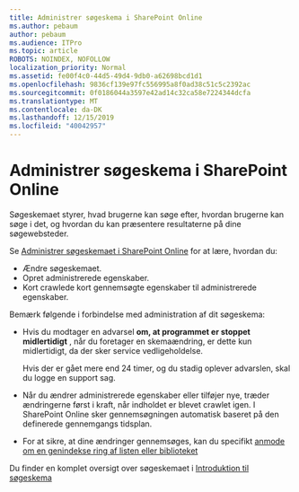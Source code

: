 ```yaml
---
title: Administrer søgeskema i SharePoint Online
ms.author: pebaum
author: pebaum
ms.audience: ITPro
ms.topic: article
ROBOTS: NOINDEX, NOFOLLOW
localization_priority: Normal
ms.assetid: fe00f4c0-44d5-49d4-9db0-a62698bcd1d1
ms.openlocfilehash: 9836cf139e97fc556995a8f0ad38c51c5c2392ac
ms.sourcegitcommit: 0f0186044a3597e42ad14c32ca58e7224344dcfa
ms.translationtype: MT
ms.contentlocale: da-DK
ms.lasthandoff: 12/15/2019
ms.locfileid: "40042957"
---
```

# <a name="manage-search-schema-in-sharepoint-online"></a>Administrer søgeskema i SharePoint Online

Søgeskemaet styrer, hvad brugerne kan søge efter, hvordan brugerne kan søge i det, og hvordan du kan præsentere resultaterne på dine søgewebsteder. 

Se [Administrer søgeskemaet i SharePoint Online](https://docs.microsoft.com/sharepoint/manage-search-schema) for at lære, hvordan du: 
- Ændre søgeskemaet.
- Opret administrerede egenskaber.
- Kort crawlede kort gennemsøgte egenskaber til administrerede egenskaber.

Bemærk følgende i forbindelse med administration af dit søgeskema:

- Hvis du modtager en advarsel **om, at programmet er stoppet midlertidigt** , når du foretager en skemaændring, er dette kun midlertidigt, da der sker service vedligeholdelse. 

    Hvis der er gået mere end 24 timer, og du stadig oplever advarslen, skal du logge en support sag.
- Når du ændrer administrerede egenskaber eller tilføjer nye, træder ændringerne først i kraft, når indholdet er blevet crawlet igen. I SharePoint Online sker gennemsøgningen automatisk baseret på den definerede gennemgangs tidsplan.
- For at sikre, at dine ændringer gennemsøges, kan du specifikt [anmode om en genindekse ring af listen eller biblioteket](https://docs.microsoft.com/sharepoint/manage-search-schema#request-re-indexing-of-a-document-library-or-list) 

Du finder en komplet oversigt over søgeskemaet i [Introduktion til søgeskema](https://blogs.technet.microsoft.com/tothesharepoint/2012/11/25/introducing-search-schema-for-sharepoint-2013/) 


